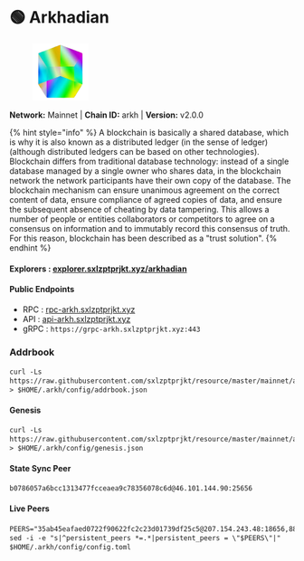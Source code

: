 # 🟢 Arkhadian

<figure><img src="../../.gitbook/assets/arkh.png" alt=""><figcaption></figcaption></figure>

**Network:** Mainnet | **Chain ID:** arkh | **Version:** v2.0.0

{% hint style="info" %}
A blockchain is basically a shared database, which is why it is also known as a distributed ledger (in the sense of ledger) (although distributed ledgers can be based on other technologies). Blockchain differs from traditional database technology: instead of a single database managed by a single owner who shares data, in the blockchain network the network participants have their own copy of the database. The blockchain mechanism can ensure unanimous agreement on the correct content of data, ensure compliance of agreed copies of data, and ensure the subsequent absence of cheating by data tampering. This allows a number of people or entities collaborators or competitors to agree on a consensus on information and to immutably record this consensus of truth. For this reason, blockchain has been described as a "trust solution".
{% endhint %}

#### **Explorers** : [explorer.sxlzptprjkt.xyz/arkhadian](https://explorer.sxlzptprjkt.xyz/arkhadian)

#### **Public Endpoints**

* RPC : [rpc-arkh.sxlzptprjkt.xyz](https://rpc-arkh.sxlzptprjkt.xyz)
* API : [api-arkh.sxlzptprjkt.xyz](https://api-arkh.sxlzptprjkt.xyz)
* gRPC : `https://grpc-arkh.sxlzptprjkt.xyz:443`

### **Addrbook**
```
curl -Ls https://raw.githubusercontent.com/sxlzptprjkt/resource/master/mainnet/arkh/addrbook.json > $HOME/.arkh/config/addrbook.json
```

#### **Genesis**
```
curl -Ls https://raw.githubusercontent.com/sxlzptprjkt/resource/master/mainnet/arkh/genesis.json > $HOME/.arkh/config/genesis.json
```

#### **State Sync Peer**
```
b0786057a6bcc1313477fcceaea9c78356078c6d@46.101.144.90:25656
```

#### **Live Peers**
```
PEERS="35ab45eafaed0722f90622fc2c23d01739df25c5@207.154.243.48:18656,889e31730df026e6cec506e26a0791368f8073a2@162.19.236.117:26656,8326d9d921afc60a2c9e7b57a48c51f7f2ae7e81@137.184.180.170:18656,f7b5d20f636fe7c2ec504662834b35b0cc56a742@194.163.165.174:37656,687dd5f8cfb62f63dc4bb04a28cfdb3225bff2e5@95.216.75.119:13756,b39fec8beed5a72e77a10d213dc2c38ce9909e8b@45.141.122.178:35656,ce0cde42967aa085bca9d66c0e5695d6341c778a@165.22.76.250:18656,9b1bda1f94e73ae71d4e3188d85da10d0a763ac2@195.3.221.58:13756,1af8fdecd6e8f9ec1bfcc3288fe46ce45e4df963@144.76.97.251:39656,861ef652578905f27e7ea1f6d36b68fda08751f5@35.192.119.28:26656,cc830584e010e111d75cba359475d1e9fd091139@146.190.40.38:26656,9f7b574bf3a30ece3083dd6d0271d9ca617c8ddc@134.209.21.58:18656,f66afec8a1fb6c06f017a115433deee4bbf588aa@88.99.161.162:23656,9fcb65ca60bada22cfb25d46f6fc6dbe93740c26@195.201.83.242:13756,cccb1a885cffeb3de745996de8c3161fcd499dff@85.239.230.14:13756,82e425a51c75e60663d310deea144a50c5206f0b@167.99.234.217:13756,1f39ccff07110aa887e0f24cee17404d41084dd9@45.151.123.72:18656,ef7245f080d957b0505a8b670c37861faaf368f0@167.99.69.130:13756,c0cc8b6c9e42f2a2f12e2bc5b354baa51d176a66@173.212.222.167:32656,d747ddf72464065bc7d221b500b2c0e65ff34ff9@194.233.68.136:13756,71d76b7d5a90c9f289335032c3af6b1a0ecce2e9@89.117.50.187:25656,bb281b7b461cbd06dcda0220bd033207ce9b594e@213.133.103.188:13756,f8055e1cd617ce0fb7848cf759e540f1f06009e6@164.92.239.92:18656,7f14aaa9b8bac1b2762a7863400e427f82196976@146.190.40.115:18656,02c049b6683c3a22ee83a1ce888c06b188bbcf6c@165.232.126.250:18656,344372a4883988741b462223790e2b28e5be1d38@81.0.218.58:13756,4835144689fb4819bada135f92c1a83b2f84c0bb@3.138.135.123:26656,1570da59051aef97736db1c16d3cf04dbe8ee7fd@194.163.167.138:56756,b4f3bd0b9202be699635966978b44e5ea8ab9fba@34.173.89.239:26656,a4c02968458f3f51492bb1ee026b853e8d1c1428@46.4.75.21:13756"
sed -i -e "s|^persistent_peers *=.*|persistent_peers = \"$PEERS\"|" $HOME/.arkh/config/config.toml
```
